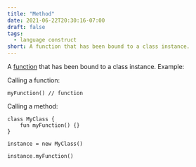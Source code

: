 ```yaml
---
title: "Method"
date: 2021-06-22T20:30:16-07:00
draft: false
tags:
  - language construct
short: A function that has been bound to a class instance.
---
```


A [function](/glossary/function) that has been bound to a class instance. Example:

Calling a function:

```
myFunction() // function
```

Calling a method:

```
class MyClass {
    fun myFunction() {}
}

instance = new MyClass()

instance.myFunction()
```

